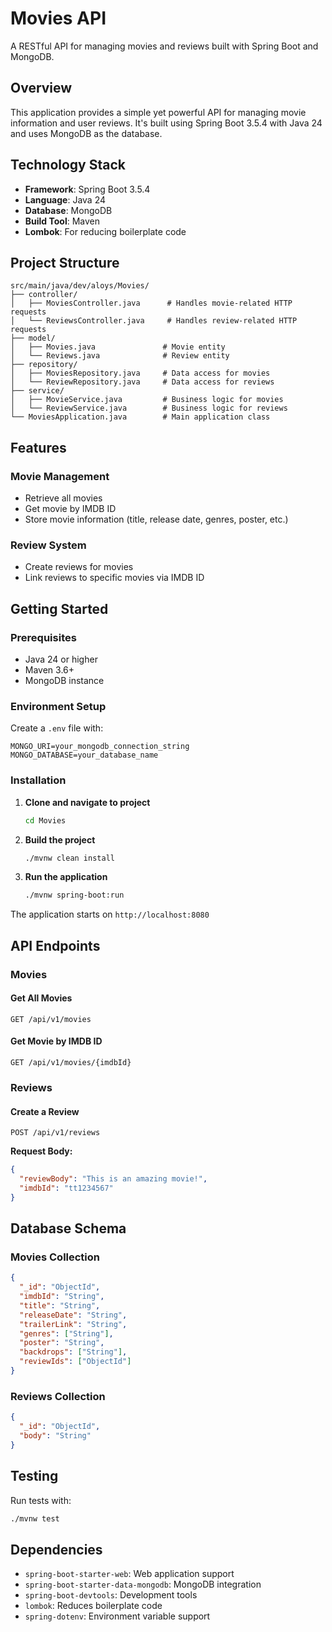 # Movies API

A RESTful API for managing movies and reviews built with Spring Boot and MongoDB.

## Overview

This application provides a simple yet powerful API for managing movie information and user reviews. It's built using Spring Boot 3.5.4 with Java 24 and uses MongoDB as the database.

## Technology Stack

- **Framework**: Spring Boot 3.5.4
- **Language**: Java 24
- **Database**: MongoDB
- **Build Tool**: Maven
- **Lombok**: For reducing boilerplate code

## Project Structure

```
src/main/java/dev/aloys/Movies/
├── controller/
│   ├── MoviesController.java      # Handles movie-related HTTP requests
│   └── ReviewsController.java     # Handles review-related HTTP requests
├── model/
│   ├── Movies.java               # Movie entity
│   └── Reviews.java              # Review entity
├── repository/
│   ├── MoviesRepository.java     # Data access for movies
│   └── ReviewRepository.java     # Data access for reviews
├── service/
│   ├── MovieService.java         # Business logic for movies
│   └── ReviewService.java        # Business logic for reviews
└── MoviesApplication.java        # Main application class
```

## Features

### Movie Management
- Retrieve all movies
- Get movie by IMDB ID
- Store movie information (title, release date, genres, poster, etc.)

### Review System
- Create reviews for movies
- Link reviews to specific movies via IMDB ID

## Getting Started

### Prerequisites

- Java 24 or higher
- Maven 3.6+
- MongoDB instance

### Environment Setup

Create a `.env` file with:
```env
MONGO_URI=your_mongodb_connection_string
MONGO_DATABASE=your_database_name
```

### Installation

1. **Clone and navigate to project**
   ```bash
   cd Movies
   ```

2. **Build the project**
   ```bash
   ./mvnw clean install
   ```

3. **Run the application**
   ```bash
   ./mvnw spring-boot:run
   ```

The application starts on `http://localhost:8080`

## API Endpoints

### Movies

#### Get All Movies
```http
GET /api/v1/movies
```

#### Get Movie by IMDB ID
```http
GET /api/v1/movies/{imdbId}
```

### Reviews

#### Create a Review
```http
POST /api/v1/reviews
```

**Request Body:**
```json
{
  "reviewBody": "This is an amazing movie!",
  "imdbId": "tt1234567"
}
```

## Database Schema

### Movies Collection
```json
{
  "_id": "ObjectId",
  "imdbId": "String",
  "title": "String",
  "releaseDate": "String",
  "trailerLink": "String",
  "genres": ["String"],
  "poster": "String",
  "backdrops": ["String"],
  "reviewIds": ["ObjectId"]
}
```

### Reviews Collection
```json
{
  "_id": "ObjectId",
  "body": "String"
}
```

## Testing

Run tests with:
```bash
./mvnw test
```

## Dependencies

- `spring-boot-starter-web`: Web application support
- `spring-boot-starter-data-mongodb`: MongoDB integration
- `spring-boot-devtools`: Development tools
- `lombok`: Reduces boilerplate code
- `spring-dotenv`: Environment variable support 